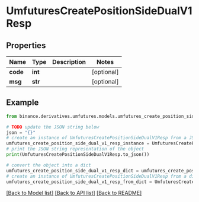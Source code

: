 # UmfuturesCreatePositionSideDualV1Resp


## Properties

Name | Type | Description | Notes
------------ | ------------- | ------------- | -------------
**code** | **int** |  | [optional] 
**msg** | **str** |  | [optional] 

## Example

```python
from binance.derivatives.umfutures.models.umfutures_create_position_side_dual_v1_resp import UmfuturesCreatePositionSideDualV1Resp

# TODO update the JSON string below
json = "{}"
# create an instance of UmfuturesCreatePositionSideDualV1Resp from a JSON string
umfutures_create_position_side_dual_v1_resp_instance = UmfuturesCreatePositionSideDualV1Resp.from_json(json)
# print the JSON string representation of the object
print(UmfuturesCreatePositionSideDualV1Resp.to_json())

# convert the object into a dict
umfutures_create_position_side_dual_v1_resp_dict = umfutures_create_position_side_dual_v1_resp_instance.to_dict()
# create an instance of UmfuturesCreatePositionSideDualV1Resp from a dict
umfutures_create_position_side_dual_v1_resp_from_dict = UmfuturesCreatePositionSideDualV1Resp.from_dict(umfutures_create_position_side_dual_v1_resp_dict)
```
[[Back to Model list]](../README.md#documentation-for-models) [[Back to API list]](../README.md#documentation-for-api-endpoints) [[Back to README]](../README.md)


